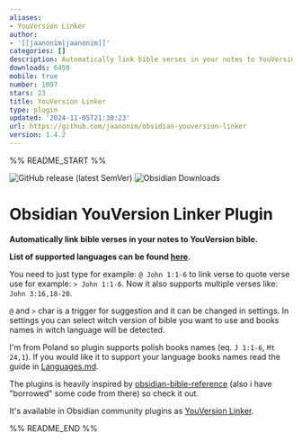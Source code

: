 ```yaml
---
aliases:
- YouVersion Linker
author:
- '[[jaanonim|jaanonim]]'
categories: []
description: Automatically link bible verses in your notes to YouVersion bible.
downloads: 6450
mobile: true
number: 1097
stars: 23
title: YouVersion Linker
type: plugin
updated: '2024-11-05T21:30:23'
url: https://github.com/jaanonim/obsidian-youversion-linker
version: 1.4.2
---
```


%% README_START %%

![GitHub release (latest SemVer)](https://img.shields.io/github/v/release/jaanonim/obsidian-youversion-linker?style=for-the-badge&sort=semver) ![Obsidian Downloads](https://img.shields.io/badge/dynamic/json?logo=obsidian&color=%23483699&label=downloads&query=%24%5B%22youversion-linker%22%5D.downloads&url=https%3A%2F%2Fraw.githubusercontent.com%2Fobsidianmd%2Fobsidian-releases%2Fmaster%2Fcommunity-plugin-stats.json&style=for-the-badge)

# Obsidian YouVersion Linker Plugin

**Automatically link bible verses in your notes to YouVersion bible.**

**List of supported languages can be found [here](./Languages.md).**

You need to just type for example: `@ John 1:1-6` to link verse to quote verse use for example: `> John 1:1-6`. Now it also supports multiple verses like: `John 3:16,18-20`.

`@` and `>` char is a trigger for suggestion and it can be changed in settings.
In settings you can select witch version of bible you want to use and books names in witch language will be detected.

I'm from Poland so plugin supports polish books names (eq. `J 1:1-6`, `Mt 24,1`). If you would like it to support your language books names read the guide in [Languages.md](./Languages.md).

The plugins is heavily inspired by [obsidian-bible-reference](https://github.com/tim-hub/obsidian-bible-reference) (also i have "borrowed" some code from there) so check it out.

It's available in Obsidian community plugins as
[YouVersion Linker](https://obsidian.md/plugins?id=youversion-linker).


%% README_END %%